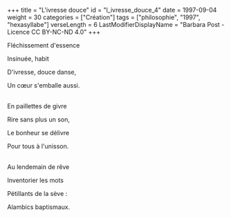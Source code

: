 +++
title = "L'ivresse douce"
id = "l_ivresse_douce_4"
date = 1997-09-04
weight = 30
categories = ["Création"]
tags = ["philosophie", "1997", "hexasyllabe"]
verseLength = 6
LastModifierDisplayName = "Barbara Post - Licence CC BY-NC-ND 4.0"
+++

Fléchissement d'essence

Insinuée, habit

D'ivresse, douce danse,

Un cœur s'emballe aussi.

 \
En paillettes de givre

Rire sans plus un son,

Le bonheur se délivre

Pour tous à l'unisson.

 \
Au lendemain de rêve

Inventorier les mots

Pétillants de la sève :

Alambics baptismaux.
